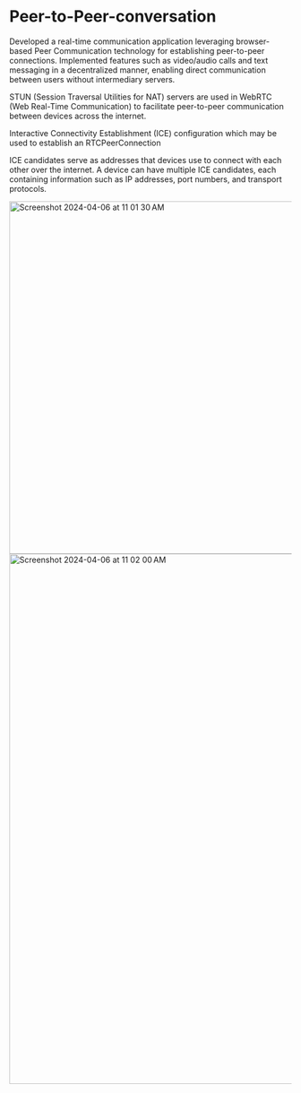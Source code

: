 # Peer-to-Peer-conversation

Developed a real-time communication application leveraging browser-based Peer Communication technology for establishing peer-to-peer connections. Implemented features such as video/audio calls and text messaging in a decentralized manner, enabling direct communication between users without intermediary servers.

STUN (Session Traversal Utilities for NAT) servers are used in WebRTC (Web Real-Time Communication) to facilitate peer-to-peer communication between devices across the internet.

Interactive Connectivity Establishment (ICE) configuration which may be used to establish an RTCPeerConnection

ICE candidates serve as addresses that devices use to connect with each other over the internet. A device can have multiple ICE candidates, each containing information such as IP addresses, port numbers, and transport protocols.

<img width="629" alt="Screenshot 2024-04-06 at 11 01 30 AM" src="https://github.com/dcod3i/Peer-to-Peer-conversation/assets/13497770/a9933e28-9514-4e3f-b6c7-4d4fae070316">

<img width="946" alt="Screenshot 2024-04-06 at 11 02 00 AM" src="https://github.com/dcod3i/Peer-to-Peer-conversation/assets/13497770/7369f3b0-ed25-4f62-88ef-d6d16cc84d07">

